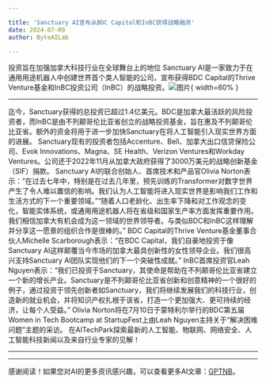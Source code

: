 ```yaml
---

title: 'Sanctuary AI宣布从BDC Capital和InBC获得战略融资'
date: 2024-07-09
author: ByteAILab

---
```


投资旨在加强加拿大科技行业在全球舞台上的地位
Sanctuary AI是一家致力于在通用用途机器人中创建世界首个类人智能的公司，宣布获得BDC Capital的Thrive Venture基金和InBC投资公司（InBC）的战略投资。![图片](https://ai-techpark.com/wp-content/uploads/2024/07/Sanctuary-960x540.jpg){ width=60% }

---
迄今，Sanctuary获得的总投资已超过1.4亿美元。BDC是加拿大最活跃的风险投资者，而InBC是由不列颠哥伦比亚省创立的战略投资基金，旨在惠及不列颠哥伦比亚省。额外的资金将用于进一步加快Sanctuary在将人工智能引入现实世界方面的进展。
Sanctuary现有的投资者包括Accenture、Bell、加拿大出口信贷保险公司、Evok Innovations、Magna、SE Health、Verizon Ventures和Workday Ventures。公司还于2022年11月从加拿大政府获得了3000万美元的战略创新基金（SIF）捐款。
Sanctuary AI的联合创始人、首席技术和产品官Olivia Norton表示：“在过去七年中，特别是在过去几年里，预先训练的Transformer对数字世界产生了令人难以置信的影响。我们认为人工智能将进入现实世界是影响我们工作和生活方式的下一个重要领域。”“随着人口老龄化、出生率下降和对工作观念的变化，智能实体系统，或通用用途机器人将在省级和国家生产率方面发挥重要作用。我们相信加拿大有机会成为这一领域的世界领导者。与类似BDC和InBC这样理解并分享这一愿景的组织合作是很棒的。”
BDC Capital的Thrive Venture基金董事合伙人Michelle Scarborough表示：“在BDC Capital，我们自豪地投资于像Sanctuary AI这样颠覆当今市场的加拿大最具创新性的女性领导企业。我们很高兴支持Sanctuary AI团队实现他们的下一个突破性成就。”
InBC首席投资官Leah Nguyen表示：“我们已投资于Sanctuary，其使命是帮助在不列颠哥伦比亚省建立一个新的增长产业。Sanctuary是不列颠哥伦比亚省创新和创意精神的一个很好的例子，通过投资于领先创新者如Sanctuary，我们将继续发展我们的科技行业，创造新的就业机会，并将知识产权扎根于该省，打造一个更加强大、更可持续的经济，让每个人受益。”
Olivia Norton将在7月10日于蒙特利尔举行的BDC第五届Women in Tech Bootcamp at StartupFest上由Leah Nguyen主持关于“解决困难问题”主题的采访。
在AITechPark探索最新的人工智能、物联网、网络安全、人工智能科技新闻以及来自行业专家的见解！

---
---
感谢阅读！如果您对AI的更多资讯感兴趣，可以查看更多AI文章：[GPTNB](https://gptnb.com)。